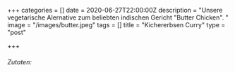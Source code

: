 +++
categories = []
date = 2020-06-27T22:00:00Z
description = "Unsere vegetarische Alernative zum beliebten indischen Gericht \"Butter Chicken\". "
image = "/images/butter.jpeg"
tags = []
title = "Kichererbsen Curry"
type = "post"

+++
###### Zutaten: